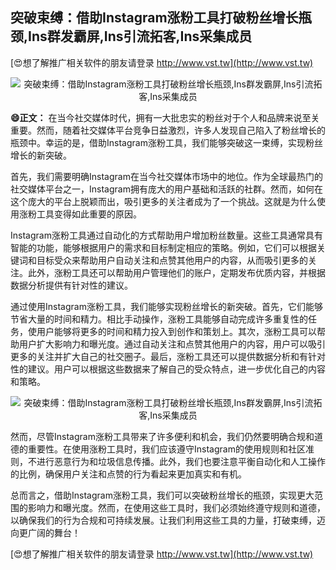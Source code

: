 ## **突破束缚：借助Instagram涨粉工具打破粉丝增长瓶颈,Ins群发霸屏,Ins引流拓客,Ins采集成员**

[😍想了解推广相关软件的朋友请登录 http://www.vst.tw](http://www.vst.tw)

 <center><img src="https://vst.tw/MP4/tuiguang/png/7.png" alt="突破束缚：借助Instagram涨粉工具打破粉丝增长瓶颈,Ins群发霸屏,Ins引流拓客,Ins采集成员"></center>

**😄正文：**
在当今社交媒体时代，拥有一大批忠实的粉丝对于个人和品牌来说至关重要。然而，随着社交媒体平台竞争日益激烈，许多人发现自己陷入了粉丝增长的瓶颈中。幸运的是，借助Instagram涨粉工具，我们能够突破这一束缚，实现粉丝增长的新突破。

首先，我们需要明确Instagram在当今社交媒体市场中的地位。作为全球最热门的社交媒体平台之一，Instagram拥有庞大的用户基础和活跃的社群。然而，如何在这个庞大的平台上脱颖而出，吸引更多的关注者成为了一个挑战。这就是为什么使用涨粉工具变得如此重要的原因。

Instagram涨粉工具通过自动化的方式帮助用户增加粉丝数量。这些工具通常具有智能的功能，能够根据用户的需求和目标制定相应的策略。例如，它们可以根据关键词和目标受众来帮助用户自动关注和点赞其他用户的内容，从而吸引更多的关注。此外，涨粉工具还可以帮助用户管理他们的账户，定期发布优质内容，并根据数据分析提供有针对性的建议。

通过使用Instagram涨粉工具，我们能够实现粉丝增长的新突破。首先，它们能够节省大量的时间和精力。相比手动操作，涨粉工具能够自动完成许多重复性的任务，使用户能够将更多的时间和精力投入到创作和策划上。其次，涨粉工具可以帮助用户扩大影响力和曝光度。通过自动关注和点赞其他用户的内容，用户可以吸引更多的关注并扩大自己的社交圈子。最后，涨粉工具还可以提供数据分析和有针对性的建议。用户可以根据这些数据来了解自己的受众特点，进一步优化自己的内容和策略。

 <center><img src="https://vst.tw/MP4/tuiguang/png/3.png" alt="突破束缚：借助Instagram涨粉工具打破粉丝增长瓶颈,Ins群发霸屏,Ins引流拓客,Ins采集成员"></center>

然而，尽管Instagram涨粉工具带来了许多便利和机会，我们仍然要明确合规和道德的重要性。在使用涨粉工具时，我们应该遵守Instagram的使用规则和社区准则，不进行恶意行为和垃圾信息传播。此外，我们也要注意平衡自动化和人工操作的比例，确保用户关注和点赞的行为看起来更加真实和有机。

总而言之，借助Instagram涨粉工具，我们可以突破粉丝增长的瓶颈，实现更大范围的影响力和曝光度。然而，在使用这些工具时，我们必须始终遵守规则和道德，以确保我们的行为合规和可持续发展。让我们利用这些工具的力量，打破束缚，迈向更广阔的舞台！

[😍想了解推广相关软件的朋友请登录 http://www.vst.tw](http://www.vst.tw)




